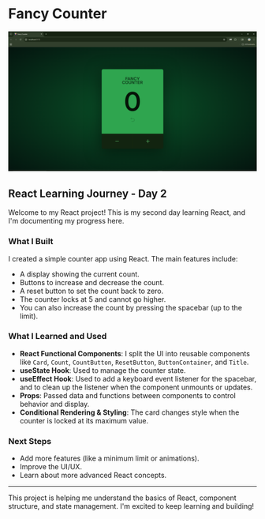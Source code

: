 # Fancy Counter
![image alt](https://github.com/LudwigWei/React-Learning-Journey/blob/cc3215c932786c4f9d00567ec25d369947f0336d/Week_01_Fundamentals/Day_02_Fancy_Counter/Fancy_Counter.png)
## React Learning Journey - Day 2

Welcome to my React project! This is my second day learning React, and I'm documenting my progress here.

### What I Built

I created a simple counter app using React. The main features include:

- A display showing the current count.
- Buttons to increase and decrease the count.
- A reset button to set the count back to zero.
- The counter locks at 5 and cannot go higher.
- You can also increase the count by pressing the spacebar (up to the limit).

### What I Learned and Used

- **React Functional Components**: I split the UI into reusable components like `Card`, `Count`, `CountButton`, `ResetButton`, `ButtonContainer`, and `Title`.
- **useState Hook**: Used to manage the counter state.
- **useEffect Hook**: Used to add a keyboard event listener for the spacebar, and to clean up the listener when the component unmounts or updates.
- **Props**: Passed data and functions between components to control behavior and display.
- **Conditional Rendering & Styling**: The card changes style when the counter is locked at its maximum value.

### Next Steps

- Add more features (like a minimum limit or animations).
- Improve the UI/UX.
- Learn about more advanced React concepts.

---

This project is helping me understand the basics of React, component structure, and state management. I'm excited to keep learning and building!
